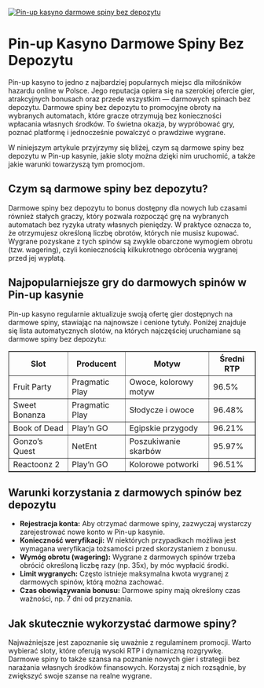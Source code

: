 [![Pin-up kasyno darmowe spiny bez depozytu](https://123-caf.pages.dev/gitsignup.png)](https://vrmoo.ru/Bt82HjjY)

<h1>Pin-up Kasyno Darmowe Spiny Bez Depozytu</h1> <p>Pin-up kasyno to jedno z najbardziej popularnych miejsc dla miłośników hazardu online w Polsce. Jego reputacja opiera się na szerokiej ofercie gier, atrakcyjnych bonusach oraz przede wszystkim — darmowych spinach bez depozytu. Darmowe spiny bez depozytu to promocyjne obroty na wybranych automatach, które gracze otrzymują bez konieczności wpłacania własnych środków. To świetna okazja, by wypróbować gry, poznać platformę i jednocześnie powalczyć o prawdziwe wygrane.</p> <p>W niniejszym artykule przyjrzymy się bliżej, czym są darmowe spiny bez depozytu w Pin-up kasynie, jakie sloty można dzięki nim uruchomić, a także jakie warunki towarzyszą tym promocjom.</p>  <h2>Czym są darmowe spiny bez depozytu?</h2> <p>Darmowe spiny bez depozytu to bonus dostępny dla nowych lub czasami również stałych graczy, który pozwala rozpocząć grę na wybranych automatach bez ryzyka utraty własnych pieniędzy. W praktyce oznacza to, że otrzymujesz określoną liczbę obrotów, których nie musisz kupować. Wygrane pozyskane z tych spinów są zwykle obarczone wymogiem obrotu (tzw. wagering), czyli koniecznością kilkukrotnego obrócenia wygranej przed jej wypłatą.</p>  <h2>Najpopularniejsze gry do darmowych spinów w Pin-up kasynie</h2> <p>Pin-up kasyno regularnie aktualizuje swoją ofertę gier dostępnych na darmowe spiny, stawiając na najnowsze i cenione tytuły. Poniżej znajduje się lista automatycznych slotów, na których najczęściej uruchamiane są darmowe spiny bez depozytu:</p>  <table border="1" cellpadding="8" cellspacing="0">   <thead>     <tr>       <th>Slot</th>       <th>Producent</th>       <th>Motyw</th>       <th>Średni RTP</th>     </tr>   </thead>   <tbody>     <tr>       <td>Fruit Party</td>       <td>Pragmatic Play</td>       <td>Owoce, kolorowy motyw</td>       <td>96.5%</td>     </tr>     <tr>       <td>Sweet Bonanza</td>       <td>Pragmatic Play</td>       <td>Słodycze i owoce</td>       <td>96.48%</td>     </tr>     <tr>       <td>Book of Dead</td>       <td>Play’n GO</td>       <td>Egipskie przygody</td>       <td>96.21%</td>     </tr>     <tr>       <td>Gonzo’s Quest</td>       <td>NetEnt</td>       <td>Poszukiwanie skarbów</td>       <td>95.97%</td>     </tr>     <tr>       <td>Reactoonz 2</td>       <td>Play’n GO</td>       <td>Kolorowe potworki</td>       <td>96.51%</td>     </tr>   </tbody> </table>  <h2>Warunki korzystania z darmowych spinów bez depozytu</h2> <ul>   <li><strong>Rejestracja konta:</strong> Aby otrzymać darmowe spiny, zazwyczaj wystarczy zarejestrować nowe konto w Pin-up kasynie.</li>   <li><strong>Konieczność weryfikacji:</strong> W niektórych przypadkach możliwa jest wymagana weryfikacja tożsamości przed skorzystaniem z bonusu.</li>   <li><strong>Wymóg obrotu (wagering):</strong> Wygrane z darmowych spinów trzeba obrócić określoną liczbę razy (np. 35x), by móc wypłacić środki.</li>   <li><strong>Limit wygranych:</strong> Często istnieje maksymalna kwota wygranej z darmowych spinów, którą można zachować.</li>   <li><strong>Czas obowiązywania bonusu:</strong> Darmowe spiny mają określony czas ważności, np. 7 dni od przyznania.</li> </ul>  <h2>Jak skutecznie wykorzystać darmowe spiny?</h2> <p>Najważniejsze jest zapoznanie się uważnie z regulaminem promocji. Warto wybierać sloty, które oferują wysoki RTP i dynamiczną rozgrywkę. Darmowe spiny to także szansa na poznanie nowych gier i strategii bez narażania własnych środków finansowych. Korzystaj z nich rozsądnie, by zwiększyć swoje szanse na realne wygrane.</p>